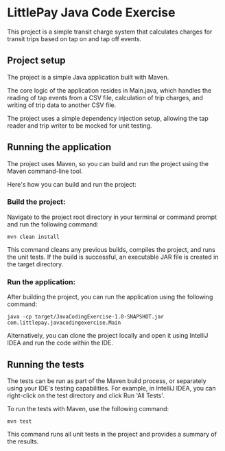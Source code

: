 # LittlePay Java Code Exercise
This project is a simple transit charge system that calculates charges for transit trips based on tap on and tap off events.

## Project setup
The project is a simple Java application built with Maven.

The core logic of the application resides in Main.java, which handles the reading of tap events from a CSV file, calculation of trip charges, and writing of trip data to another CSV file.

The project uses a simple dependency injection setup, allowing the tap reader and trip writer to be mocked for unit testing.

## Running the application
The project uses Maven, so you can build and run the project using the Maven command-line tool.

Here's how you can build and run the project:

### Build the project: 

Navigate to the project root directory in your terminal or command prompt and run the following command:

`mvn clean install`

This command cleans any previous builds, compiles the project, and runs the unit tests. If the build is successful, an executable JAR file is created in the target directory.

### Run the application: 

After building the project, you can run the application using the following command:

`java -cp target/JavaCodingExercise-1.0-SNAPSHOT.jar com.littlepay.javacodingexercise.Main`

Alternatively, you can clone the project locally and open it using IntelliJ IDEA and run the code within the IDE.

## Running the tests

The tests can be run as part of the Maven build process, or separately using your IDE's testing capabilities. For example, in IntelliJ IDEA, you can right-click on the test directory and click Run 'All Tests'.

To run the tests with Maven, use the following command:

`mvn test`

This command runs all unit tests in the project and provides a summary of the results.
